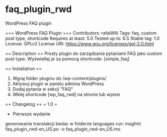 # faq_plugin_rwd
 WordPress FAQ plugin 
 
 === WordPress FAQ Plugin ===
Contributors: rafalWIli
Tags: faq, custom post type, shortcode
Requires at least: 5.0
Tested up to: 6.5
Stable tag: 1.0
License: GPLv2
License URI: https://www.gnu.org/licenses/gpl-2.0.html

== Description ==
Prosty plugin do zarządzania pytaniami FAQ jako custom post type. Wyświetlaj je za pomocą shortcode: [simple_faq].

== Installation ==
1. Wgraj folder pluginu do /wp-content/plugins/
2. Aktywuj plugin w panelu admina WordPress
3. Dodaj pytania w sekcji "FAQ"
4. Wklej shortcode [wp_faq_rwd] na stronie lub wpisie

== Changelog ==
= 1.0 =
* Pierwsze wydanie

generowanie translakcji bedac w folderze languages run:
msgfmt faq_plugin_rwd-en_US.po -o faq_plugin_rwd-en_US.mo
